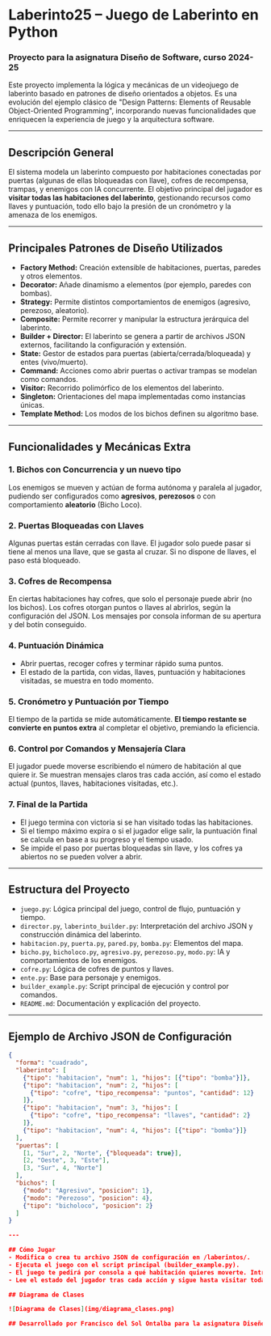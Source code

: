 # Laberinto25 – Juego de Laberinto en Python

### Proyecto para la asignatura Diseño de Software, curso 2024-25

Este proyecto implementa la lógica y mecánicas de un videojuego de laberinto basado en patrones de diseño orientados a objetos. Es una evolución del ejemplo clásico de "Design Patterns: Elements of Reusable Object-Oriented Programming", incorporando nuevas funcionalidades que enriquecen la experiencia de juego y la arquitectura software.

---

## Descripción General

El sistema modela un laberinto compuesto por habitaciones conectadas por puertas (algunas de ellas bloqueadas con llave), cofres de recompensa, trampas, y enemigos con IA concurrente. El objetivo principal del jugador es **visitar todas las habitaciones del laberinto**, gestionando recursos como llaves y puntuación, todo ello bajo la presión de un cronómetro y la amenaza de los enemigos.

---

## Principales Patrones de Diseño Utilizados

- **Factory Method:** Creación extensible de habitaciones, puertas, paredes y otros elementos.
- **Decorator:** Añade dinamismo a elementos (por ejemplo, paredes con bombas).
- **Strategy:** Permite distintos comportamientos de enemigos (agresivo, perezoso, aleatorio).
- **Composite:** Permite recorrer y manipular la estructura jerárquica del laberinto.
- **Builder + Director:** El laberinto se genera a partir de archivos JSON externos, facilitando la configuración y extensión.
- **State:** Gestor de estados para puertas (abierta/cerrada/bloqueada) y entes (vivo/muerto).
- **Command:** Acciones como abrir puertas o activar trampas se modelan como comandos.
- **Visitor:** Recorrido polimórfico de los elementos del laberinto.
- **Singleton:** Orientaciones del mapa implementadas como instancias únicas.
- **Template Method:** Los modos de los bichos definen su algoritmo base.
  
---

## Funcionalidades y Mecánicas Extra

### 1. **Bichos con Concurrencia y un nuevo tipo**
Los enemigos se mueven y actúan de forma autónoma y paralela al jugador, pudiendo ser configurados como **agresivos**, **perezosos** o con comportamiento **aleatorio** (Bicho Loco).

### 2. **Puertas Bloqueadas con Llaves**
Algunas puertas están cerradas con llave. El jugador solo puede pasar si tiene al menos una llave, que se gasta al cruzar. Si no dispone de llaves, el paso está bloqueado.

### 3. **Cofres de Recompensa**
En ciertas habitaciones hay cofres, que solo el personaje puede abrir (no los bichos). Los cofres otorgan puntos o llaves al abrirlos, según la configuración del JSON. Los mensajes por consola informan de su apertura y del botín conseguido.

### 4. **Puntuación Dinámica**
- Abrir puertas, recoger cofres y terminar rápido suma puntos.
- El estado de la partida, con vidas, llaves, puntuación y habitaciones visitadas, se muestra en todo momento.

### 5. **Cronómetro y Puntuación por Tiempo**
El tiempo de la partida se mide automáticamente. **El tiempo restante se convierte en puntos extra** al completar el objetivo, premiando la eficiencia.

### 6. **Control por Comandos y Mensajería Clara**
El jugador puede moverse escribiendo el número de habitación al que quiere ir. Se muestran mensajes claros tras cada acción, así como el estado actual (puntos, llaves, habitaciones visitadas, etc.).

### 7. **Final de la Partida**
- El juego termina con victoria si se han visitado todas las habitaciones.
- Si el tiempo máximo expira o si el jugador elige salir, la puntuación final se calcula en base a su progreso y el tiempo usado.
- Se impide el paso por puertas bloqueadas sin llave, y los cofres ya abiertos no se pueden volver a abrir.

---

## Estructura del Proyecto

- `juego.py`: Lógica principal del juego, control de flujo, puntuación y tiempo.
- `director.py`, `laberinto_builder.py`: Interpretación del archivo JSON y construcción dinámica del laberinto.
- `habitacion.py`, `puerta.py`, `pared.py`, `bomba.py`: Elementos del mapa.
- `bicho.py`, `bicholoco.py`, `agresivo.py`, `perezoso.py`, `modo.py`: IA y comportamientos de los enemigos.
- `cofre.py`: Lógica de cofres de puntos y llaves.
- `ente.py`: Base para personaje y enemigos.
- `builder_example.py`: Script principal de ejecución y control por comandos.
- `README.md`: Documentación y explicación del proyecto.

---

## Ejemplo de Archivo JSON de Configuración

```json
{
  "forma": "cuadrado",
  "laberinto": [
    {"tipo": "habitacion", "num": 1, "hijos": [{"tipo": "bomba"}]},
    {"tipo": "habitacion", "num": 2, "hijos": [
      {"tipo": "cofre", "tipo_recompensa": "puntos", "cantidad": 12}
    ]},
    {"tipo": "habitacion", "num": 3, "hijos": [
      {"tipo": "cofre", "tipo_recompensa": "llaves", "cantidad": 2}
    ]},
    {"tipo": "habitacion", "num": 4, "hijos": [{"tipo": "bomba"}]}
  ],
  "puertas": [
    [1, "Sur", 2, "Norte", {"bloqueada": true}],
    [2, "Oeste", 3, "Este"],
    [3, "Sur", 4, "Norte"]
  ],
  "bichos": [
    {"modo": "Agresivo", "posicion": 1},
    {"modo": "Perezoso", "posicion": 4},
    {"tipo": "bicholoco", "posicion": 2}
  ]
}

---

## Cómo Jugar
- Modifica o crea tu archivo JSON de configuración en /laberintos/.
- Ejecuta el juego con el script principal (builder_example.py).
- El juego te pedirá por consola a qué habitación quieres moverte. Introduce el número y pulsa Enter.
- Lee el estado del jugador tras cada acción y sigue hasta visitar todas las habitaciones o agotar el tiempo.

## Diagrama de Clases

![Diagrama de Clases](img/diagrama_clases.png)

## Desarrollado por Francisco del Sol Ontalba para la asignatura Diseño de Software (curso 2024-25) en la Universidad de Castilla-La Mancha.